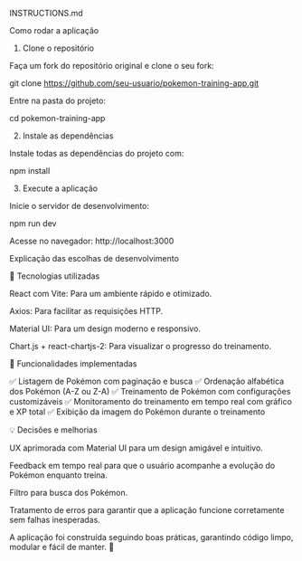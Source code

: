 INSTRUCTIONS.md

Como rodar a aplicação

1. Clone o repositório

Faça um fork do repositório original e clone o seu fork:

git clone https://github.com/seu-usuario/pokemon-training-app.git

Entre na pasta do projeto:

cd pokemon-training-app

2. Instale as dependências

Instale todas as dependências do projeto com:

npm install

3. Execute a aplicação

Inicie o servidor de desenvolvimento:

npm run dev

Acesse no navegador: http://localhost:3000

Explicação das escolhas de desenvolvimento

📌 Tecnologias utilizadas

React com Vite: Para um ambiente rápido e otimizado.

Axios: Para facilitar as requisições HTTP.

Material UI: Para um design moderno e responsivo.

Chart.js + react-chartjs-2: Para visualizar o progresso do treinamento.

🎯 Funcionalidades implementadas

✅ Listagem de Pokémon com paginação e busca
✅ Ordenação alfabética dos Pokémon (A-Z ou Z-A)
✅ Treinamento de Pokémon com configurações customizáveis
✅ Monitoramento do treinamento em tempo real com gráfico e XP total
✅ Exibição da imagem do Pokémon durante o treinamento

💡 Decisões e melhorias


UX aprimorada com Material UI para um design amigável e intuitivo.

Feedback em tempo real para que o usuário acompanhe a evolução do Pokémon enquanto treina.

Filtro para busca dos Pokémon.

Tratamento de erros para garantir que a aplicação funcione corretamente sem falhas inesperadas.

A aplicação foi construída seguindo boas práticas, garantindo código limpo, modular e fácil de manter. 🚀